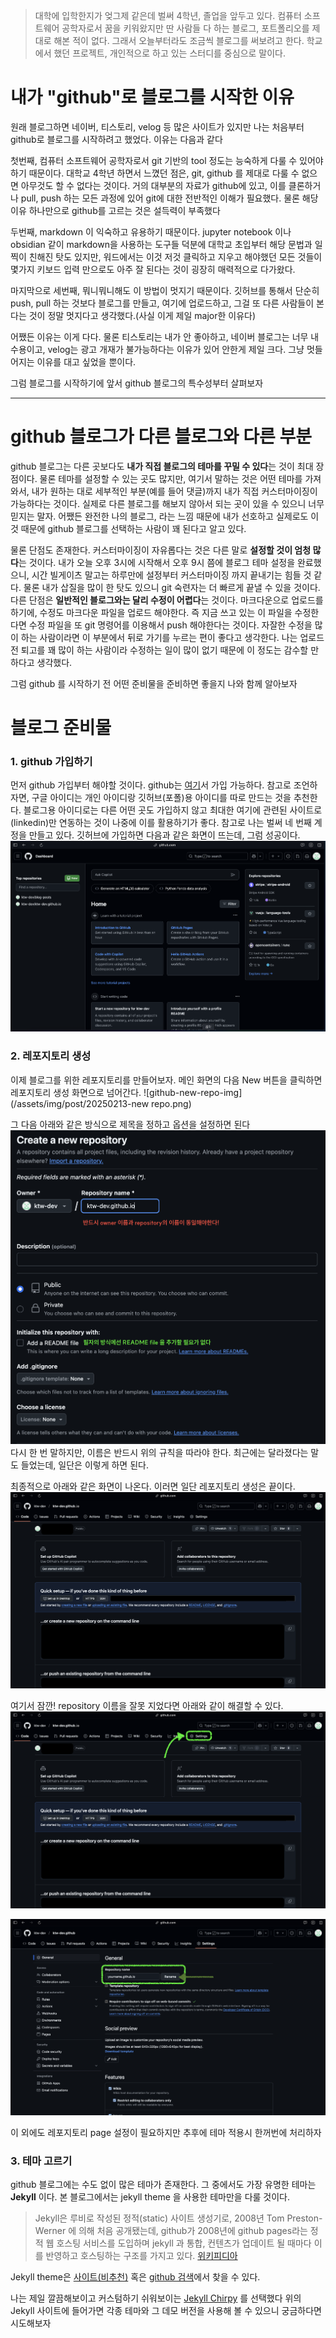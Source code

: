 ﻿> 대학에 입학한지가 엊그제 같은데 벌써 4학년, 졸업을 앞두고 있다. 컴퓨터 소프트웨어 공학자로서 꿈을 키워왔지만 딴 사람들 다 하는 블로그, 포트폴리오를 제대로 해본 적이 없다. 
> 그래서 오늘부터라도 조금씩 블로그를 써보려고 한다. 학교에서 했던 프로젝트, 개인적으로 하고 있는 스터디를 중심으로 말이다. 

# 내가 "github"로 블로그를 시작한 이유
원래 블로그하면 네이버, 티스토리, velog 등 많은 사이트가 있지만 나는 처음부터 github로 블로그를 시작하려고 했었다. 이유는 다음과 같다

첫번째, 컴퓨터 소프트웨어 공학자로서 git 기반의 tool 정도는 능숙하게 다룰 수 있어야 하기 때문이다. 대학교 4학년 하면서 느꼈던 점은, git, github 를 제대로 다룰 수 없으면 아무것도 할 수 없다는 것이다. 거의 대부분의 자료가 github에 있고, 이를 클론하거나 pull, push 하는 모든 과정에 있어 git에 대한 전반적인 이해가 필요했다. 물론 해당 이유 하나만으로 github를 고르는 것은 설득력이 부족했다

두번째, markdown 이 익숙하고 유용하기 때문이다. jupyter notebook 이나 obsidian 같이 markdown을 사용하는 도구들 덕분에 대학교 초입부터 해당 문법과 일찍이 친해진 탓도 있지만, 워드에서는 이것 저것 클릭하고 지우고 해야했던 모든 것들이 몇가지 키보드 입력 만으로도 아주 잘 된다는 것이 굉장히 매력적으로 다가왔다. 

마지막으로 세번째, 뭐니뭐니해도 이 방법이 멋지기 때문이다. 깃허브를 통해서 단순히 push, pull 하는 것보다 블로그를 만들고, 여기에 업로드하고, 그걸 또 다른 사람들이 본다는 것이 정말 멋지다고 생각했다.(사실 이게 제일 major한 이유다)

어쨌든 이유는 이게 다다. 물론 티스토리는 내가 안 좋아하고, 네이버 블로그는 너무 내수용이고, velog는 광고 개재가 불가능하다는 이유가 있어 안한게 제일 크다. 그냥 멋들어지는 이유를 대고 싶었을 뿐이다.

그럼 블로그를 시작하기에 앞서 github 블로그의 특수성부터 살펴보자

---

# github 블로그가 다른 블로그와 다른 부분

github 블로그는 다른 곳보다도 **내가 직접 블로그의 테마를 꾸밀 수 있다**는 것이 최대 장점이다. 물론 테마를 설정할 수 있는 곳도 많지만, 여기서 말하는 것은 어떤 테마를 가져와서, 내가 원하는 대로 세부적인 부분(예를 들어 댓글)까지 내가 직접 커스터마이징이 가능하다는 것이다. 실제로 다른 블로그를 해보지 않아서 되는 곳이 있을 수 있으니 너무 믿지는 말자. 
어쨌든 완전한 나의 블로그, 라는 느낌 때문에 내가 선호하고 실제로도 이것 때문에 github 블로그를 선택하는 사람이 꽤 된다고 알고 있다. 

물론 단점도 존재한다. 커스터마이징이 자유롭다는 것은 다른 말로 **설정할 것이 엄청 많다**는 것이다. 내가 오늘 오후 3시에 시작해서 오후 9시 쯤에 블로그 테마 설정을 완료했으니, 시간 빌게이츠 말고는 하루만에 설정부터 커스터마이징 까지 끝내기는 힘들 것 같다. 물론 내가 삽질을 많이 한 탓도 있으니 git 숙련자는 더 빠르게 끝낼 수 있을 것이다. 
다른 단점은 **일반적인 블로그와는 달리 수정이 어렵다**는 것이다. 마크다운으로 업로드를 하기에, 수정도 마크다운 파일을 업로드 해야한다. 즉 지금 쓰고 있는 이 파일을 수정한다면 수정 파일을 또 git 명령어를 이용해서 push 해야한다는 것이다. 자잘한 수정을 많이 하는 사람이라면 이 부분에서 뒤로 가기를 누르는 편이 좋다고 생각한다. 나는 업로드 전 퇴고를 꽤 많이 하는 사람이라 수정하는 일이 많이 없기 때문에 이 정도는 감수할 만하다고 생각했다.

그럼 github 를 시작하기 전 어떤 준비물을 준비하면 좋을지 나와 함께 알아보자

# 블로그 준비물

### 1. github 가입하기 

먼저 github 가입부터 해야할 것이다. github는 [여기](https://github.com)서 가입 가능하다. 참고로 조언하자면, 구글 아이디는 개인 아이디랑 깃허브(포폴)용 아이디를 따로 만드는 것을 추천한다. 블로그용 아이디로는 다른 어떤 곳도 가입하지 않고 최대한 여기에 관련된 사이트로(linkedin)만 연동하는 것이 나중에 이를 활용하기가 좋다. 참고로 나는 벌써 네 번째 계정을 만들고 있다. 
깃허브에 가입하면 다음과 같은 화면이 뜨는데, 그럼 성공이다.
![github-home-img](/assets/img/post/20250213-github-home.png)

### 2. 레포지토리 생성
이제 블로그를 위한 레포지토리를 만들어보자. 메인 화면의 다음 New 버튼을 클릭하면 레포지토리 생성 화면으로 넘어간다.
![github-new-repo-img](/assets/img/post/20250213-new repo.png)

그 다음 아래와 같은 방식으로 제목을 정하고 옵션을 설정하면 된다
![github-create-repo-img](/assets/img/post/20250213-create-repo.png)
다시 한 번 말하지만, 이름은 반드시 위의 규칙을 따라야 한다. 최근에는 달라졌다는 말도 들었는데, 일단은 이렇게 하면 된다. 

최종적으로 아래와 같은 화면이 나온다. 이러면 일단 레포지토리 생성은 끝이다.
![github-empty-repo-home-img](/assets/img/post/20250213-empty-repo-home.png)

여기서 잠깐!
repository 이름을 잘못 지었다면 아래와 같이 해결할 수 있다.
![github-link-to-settings-img](/assets/img/post/20250213-link-to-settings.png)

![github-amend-name-img](/assets/img/post/20250213-amend-name.png)

이 외에도 레포지토리 page 설정이 필요하지만 추후에 테마 적용시 한꺼번에 처리하자

### 3. 테마 고르기
github 블로그에는 수도 없이 많은 테마가 존재한다. 그 중에서도 가장 유명한 테마는 **Jekyll** 이다. 본 블로그에서는 jekyll theme 을 사용한 테마만을 다룰 것이다.

> Jekyll은 루비로 작성된 정적(static) 사이트 생성기로, 2008년 Tom Preston-Werner 에 의해 처음 공개됐는데, github가 2008년에 github pages라는 정적 웹 호스팅 서비스를 도입하며 jekyll 과 통합, 컨텐츠가 업데이트 될 때마다 이를 반영하고 호스팅하는 구조를 가지고 있다. [위키피디아](https://en.wikipedia.org/wiki/Jekyll_%28software%29?utm_source=chatgpt.com)

Jekyll theme은 [사이트(비추천)](https://jekyllthemes.org) 혹은 [github 검색](https://github.com/topics/jekyll-theme)에서 찾을 수 있다.

나는 제일 깔끔해보이고 커스텀하기 쉬워보이는 [Jekyll Chirpy](https://github.com/cotes2020/jekyll-theme-chirpy) 를 선택했다
위의 Jekyll 사이트에 들어가면 각종 테마와 그 데모 버전을 사용해 볼 수 있으니 궁금하다면 시도해보자

